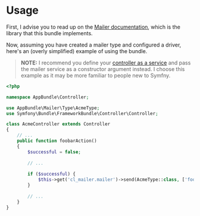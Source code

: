 # Usage
 
First, I advise you to read up on the [Mailer documentation](https://github.com/cleentfaar/mailer), 
which is the library that this bundle implements. 

Now, assuming you have created a mailer type and configured a driver, here's an (overly simplified) example of using the bundle.

> **NOTE:** I recommend you define your [controller as a service](http://symfony.com/doc/current/controller/service.html) 
and pass the mailer service as a constructor argument instead. I choose this example as it may be more familiar to people new to Symfny.

```php
<?php

namespace AppBundle\Controller;

use AppBundle\Mailer\Type\AcmeType;
use Symfony\Bundle\FrameworkBundle\Controller\Controller;

class AcmeController extends Controller
{    
    // ...
    public function foobarAction()
    {
        $successful = false;
        
        // ...
        
        if ($successful) {
            $this->get('cl_mailer.mailer')->send(AcmeType::class, ['foo' => 'bar']);
        }
        
        // ...
    }
}
```
